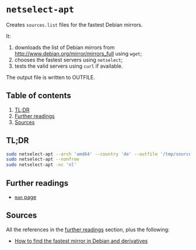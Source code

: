# `netselect-apt`

Creates `sources.list` files for the fastest Debian mirrors.

It:

1. downloads the list of Debian mirrors from <http://www.debian.org/mirror/mirrors_full> using `wget`;
1. chooses the fastest servers using `netselect`;
1. tests the valid servers using `curl` if available.

The output file is written to OUTFILE.

## Table of contents <!-- omit in toc -->

1. [TL;DR](#tldr)
1. [Further readings](#further-readings)
1. [Sources](#sources)

## TL;DR

```sh
sudo netselect-apt --arch 'amd64' --country 'de' --outfile '/tmp/sources.list'
sudo netselect-apt --nonfree
sudo netselect-apt -nc 'nl'
```

## Further readings

- [`man` page][man page]

## Sources

All the references in the [further readings] section, plus the following:

- [How to find the fastest mirror in Debian and derivatives]

<!-- project's references -->
[man page]: https://manpages.debian.org/testing/netselect-apt/netselect-apt.1.en.html

<!-- internal references -->
[further readings]: #further-readings

<!-- external references -->
[how to find the fastest mirror in debian and derivatives]: https://www.unixmen.com/find-fastest-mirror-debian-derivatives/
